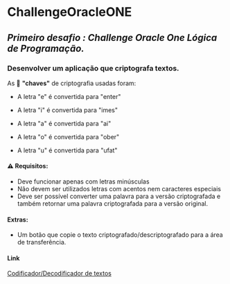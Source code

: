 # **ChallengeOracleONE**

## ***Primeiro desafio : Challenge Oracle One Lógica de Programação.***


### Desenvolver um aplicação que criptografa textos.


As 🔐 **"chaves"** de criptografia usadas foram:


- A letra "e" é convertida para "enter"

- A letra "i" é convertida para "imes"

- A letra "a" é convertida para "ai"

- A letra "o" é convertida para "ober"

- A letra "u" é convertida para "ufat"

#### ⚠️ Requisitos:
- Deve funcionar apenas com letras minúsculas
- Não devem ser utilizados letras com acentos nem caracteres especiais
- Deve ser possível converter uma palavra para a versão criptografada e também retornar uma palavra criptografada para a versão original.

#### Extras:
- Um botão que copie o texto criptografado/descriptografado para a área de transferência.

#### Link 
[Codificador/Decodificador de textos](https://vittoriadespo.github.io/ChallengeOracleONE/) 



